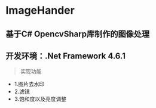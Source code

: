# ImageHander

 ## 基于C# OpencvSharp库制作的图像处理
 ## 开发环境：.Net Framework 4.6.1

> 实现功能
* 1.图片去水印
* 2.滤镜
* 3.饱和度以及亮度调整
